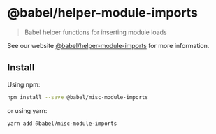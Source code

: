 # @babel/helper-module-imports

> Babel helper functions for inserting module loads

See our website [@babel/helper-module-imports](https://babeljs.io/docs/en/babel-helper-module-imports) for more information.

## Install

Using npm:

```sh
npm install --save @babel/misc-module-imports
```

or using yarn:

```sh
yarn add @babel/misc-module-imports
```
